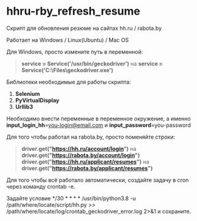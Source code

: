# hhru-rby_refresh_resume
Скрипт для обновления резюме на сайтах hh.ru / rabota.by

Работает на Windows / Linux(Ubuntu) / Mac OS

Для Windows, просто измените путь в переменной:
>__service = Service('/usr/bin/geckodriver')__ на __service = Service('C:\\Files\\geckodriver.exe')__

Библиотеки необходимые для работы скрипта:
1. __Selenium__
2. __PyVirtualDisplay__
3. __Urllib3__

Необходимо внести переменные в переменное окружение, а именно __input_login_hh__=you-login@email.com и __input_password__=you-password

Для того чтобы работал на rabota.by, просто поменяйте строки:

>__driver.get("https://hh.ru/account/login")__ на __driver.get("https://rabota.by/account/login")__
>__driver.get("https://hh.ru/applicant/resumes")__ на __driver.get("https://rabota.by/applicant/resumes")__

Для того чтобы всё работало автоматически, создайте задачу в cron через команду crontab -e.

Задайте условие */30 * * * * /usr/bin/python3.8 -u /path/where/locate/script/hh.py >> /path/where/locate/log/crontab_geckodriver_error.log 2>&1 и сохраните.
